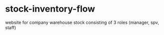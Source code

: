 # stock-inventory-flow
 website for company warehouse stock consisting of 3 roles (manager, spv, staff)
